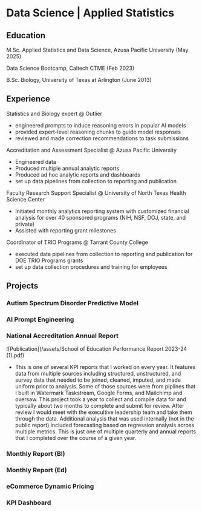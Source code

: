 # Data Science | Applied Statistics
## Education
M.Sc. Applied Statistics and Data Science, Azusa Pacific University (May 2025)

Data Science Bootcamp, Caltech CTME (Feb 2023)

B.Sc. Biology, University of Texas at Arlington (June 2013)


## Experience
Statistics and Biology expert @ Outlier
- engineered prompts to induce reasoning errors in popular AI models
- provided expert-level reasoning chunks to guide model responses
- reviewed and made correction recommendations to task submissions

Accreditation and Assessment Specialist @ Azusa Pacific University
- Engineered data
- Produced multiple annual analytic reports
- Produced ad hoc analytic reports and dashboards
- set up data pipelines from collection to reporting and publication

Faculty Research Support Specialist @ University of North Texas Health Science Center
- Initiated monthly analytics reporting system with customized financial analysis for over 40 sponsored programs (NIH, NSF, DOJ, state, and private)
- Assisted with reporting grant milestones

Coordinator of TRIO Programs @ Tarrant County College
- executed data pipelines from collection to reporting and publication for DOE TRIO Programs grants
- set up data collection procedures and training for employees


## Projects
### Autism Spectrum Disorder Predictive Model

### AI Prompt Engineering

### National Accreditation Annual Report
![Publication](/assets/School of Education Performance Report 2023-24 (1).pdf)
- This is one of several KPI reports that I worked on every year. It features data from multiple sources including structured, unstructured, and survey data that needed to be joined, cleaned, imputed, and made uniform prior to analysis. Some of those sources were from piplines that I built in Watermark Taskstream, Google Forms, and Mailchimp and oversaw. This project took a year to collect and compile data for and typically about two months to complete and submit for review. After review I would meet with the execultive leadership team and take them through the data. Additional analysis that was used internally (not in the public report) included forecasting based on regression analysis across multiple metrics. This is just one of multiple quarterly and annual reports that I completed over the course of a given year.

### Monthly Report (BI)

### Monthly Report (Ed)

### eCommerce Dynamic Pricing

### KPI Dashboard
